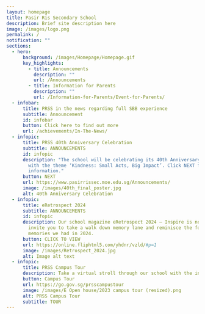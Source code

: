 ```yaml
---
layout: homepage
title: Pasir Ris Secondary School
description: Brief site description here
image: /images/logo.png
permalink: /
notification: ""
sections:
  - hero:
      background: /images/Homepage/Homepage.gif
      key_highlights:
        - title: Announcements
          description: ""
          url: /Announcements
        - title: Information for Parents
          description: ""
          url: /Information-for-Parents/Event-for-Parents/
  - infobar:
      title: PRSS in the news regarding full SBB experience
      subtitle: Announcement
      id: infobar
      button: Click here to find out more
      url: /achievements/In-The-News/
  - infopic:
      title: PRSS 40th Anniversary Celebration
      subtitle: ANNOUNCEMENTS
      id: infopic
      description: "The school will be celebrating its 40th Anniversary on 23 April
        with the theme ‘Kindness: Small Acts, Big Impact’. Click NEXT for more
        information."
      button: NEXT
      url: https://www.pasirrissec.moe.edu.sg/Announcements/
      image: /images/40th_final_poster.jpg
      alt: 40th Anniversary Celebration
  - infopic:
      title: eRetrospect 2024
      subtitle: ANNOUNCEMENTS
      id: infopic
      description: Our school magazine eRetrospect 2024 – Inspire is now available. We
        invite you to take a walk down memory lane and reminisce the fond
        memories we had in 2024.
      button: CLICK TO VIEW
      url: https://online.fliphtml5.com/yhdnr/vzld/#p=1
      image: /images/Retrospect_2024.jpg
      alt: Image alt text
  - infopic:
      title: PRSS Campus Tour
      description: Take a virtual stroll through our school with the interactive 360° tour.
      button: Campus Tour
      url: https://go.gov.sg/prsscampustour
      image: /images/E Open house/2023 campus tour (resized).png
      alt: PRSS Campus Tour
      subtitle: TOUR
---
```

